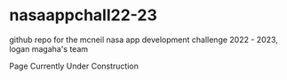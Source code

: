 # nasaappchall22-23
github repo for the mcneil nasa app development challenge 2022 - 2023, logan magaha's team

Page Currently Under Construction
